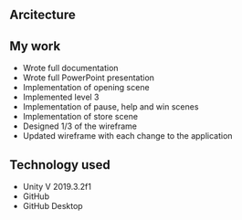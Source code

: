 ## Arcitecture

## My work
* Wrote full documentation
* Wrote full PowerPoint presentation
*	Implementation of opening scene
*	Implemented level 3
*	Implementation of pause, help and win scenes
*	Implementation of store scene
*	Designed 1/3 of the wireframe
*	Updated wireframe with each change to the application


## Technology used 
* Unity V 2019.3.2f1
* GitHub
* GitHub Desktop
